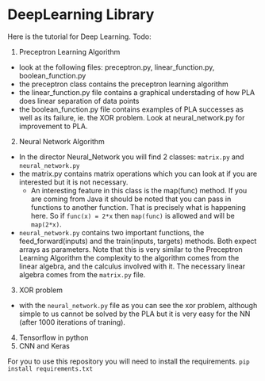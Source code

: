 # DeepLearning Library
Here is the tutorial for Deep Learning.
Todo:
1. Preceptron Learning Algorithm
  - look at the following files: preceptron.py, linear_function.py, boolean_function.py
  - the preceptron class contains the preceptron learning algorithm
  - the linear_function.py file contains a graphical understading of how PLA
  does linear separation of data points
  - the boolean_function.py file contains examples of PLA successes as well as
  its failure, ie. the XOR problem. Look at neural_network.py for improvement to PLA.
2. Neural Network Algorithm
  - In the director Neural_Network you will find 2 classes: `matrix.py` and `neural_network.py`
  - the matrix.py contains matrix operations which you can look at if you are interested but it is not necessary.
    - An interesting feature in this class is the map(func) method. If you are coming from Java it should be noted that you can pass in functions to another function. That is precisely what is happening here. So if `func(x) = 2*x` then `map(func)` is allowed and will be `map(2*x)`.
  - `neural_network.py` contains two important functions, the feed_forward(inputs) and the train(inputs, targets) methods. Both expect arrays as parameters. Note that this is very similar to the Preceptron Learning Algorithm the complexity to the algorithm comes from the linear algebra, and the calculus involved with it. The necessary linear algebra comes from the `matrix.py` file.
3. XOR problem
  - with the `neural_network.py` file as you can see the xor problem, although simple to us cannot be solved by the PLA but it is very easy for the NN (after 1000 iterations of traning).
4. Tensorflow in python
5. CNN and Keras

For you to use this repository you will need to install the requirements.
`pip install requirements.txt`
